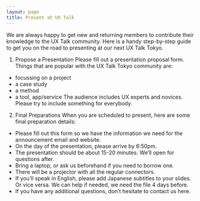 ```yaml
---
layout: page
title: Present at UX Talk
---
```


We are always happy to get new and returning members to contribute their knowledge to the UX Talk community. Here is a handy step-by-step guide to get you on the road to presenting at our next UX Talk Tokyo.

1) Propose a Presentation
Please fill out a presentation proposal form. Things that are popular with the UX Talk Tokyo community are:

- focussing on a project
- a case study
- a method
- a tool, app/service
The audience includes UX experts and novices. Please try to include something for everybody.

2) Final Preparations
When you are scheduled to present, here are some final preparation details:

- Please fill out this form so we have the information we need for the announcement email and website.
- On the day of the presentation, please arrive by 6:50pm.
- The presentation should be about 15-20 minutes. We’ll open for questions after.
- Bring a laptop, or ask us beforehand if you need to borrow one.
- There will be a projector with all the regular connectors.
- If you’ll speak in English, please add Japanese subtitles to your slides. Or vice versa. We can help if needed, we need the file 4 days before.
- If you have any additional questions, don’t hesitate to contact us here.


